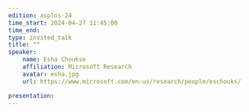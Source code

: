 ```yaml
---
edition: asplos-24
time_start: 2024-04-27 11:45:00
time_end: 
type: invited_talk
title: ""
speaker:
    name: Esha Choukse
    affiliation: Microsoft Research
    avatar: esha.jpg 
    url: https://www.microsoft.com/en-us/research/people/eschouks/

presentation: 
---
```


